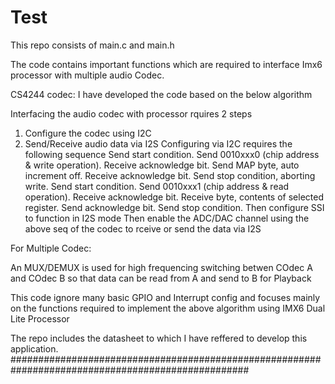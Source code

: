 # Test
This repo consists of main.c and main.h

The code contains important functions which are required to interface Imx6 processor with multiple audio Codec.



CS4244 codec:
I have developed the code based on the below algorithm

Interfacing the audio codec with processor rquires 2 steps 
   1. Configure the codec using I2C
   2. Send/Receive audio data via I2S 
Configuring via I2C requires the following sequence
        Send start condition.
        Send 0010xxx0 (chip address & write operation).
        Receive acknowledge bit.
        Send MAP byte, auto increment off.
        Receive acknowledge bit.
        Send stop condition, aborting write.
        Send start condition.
        Send 0010xxx1 (chip address & read operation).
        Receive acknowledge bit.
        Receive byte, contents of selected register.
        Send acknowledge bit.
        Send stop condition.
Then configure SSI to function in I2S mode 
Then enable the ADC/DAC channel using the above seq of the codec to rceive or send the data via I2S


For Multiple Codec:

An MUX/DEMUX is used for high frequencing switching betwen COdec A and COdec B so that data can be read from A and send to B for Playback


This code ignore many basic GPIO and Interrupt config and focuses mainly on the functions required to implement the above algorithm using IMX6 Dual Lite Processor

The repo includes the datasheet to which I have reffered to develop this application.
###################################################################################################

